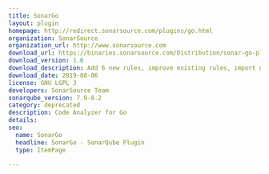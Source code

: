 ```yaml
---
title: SonarGo
layout: plugin
homepage: http://redirect.sonarsource.com/plugins/go.html
organization: SonarSource
organization_url: http://www.sonarsource.com
download_url: https://binaries.sonarsource.com/Distribution/sonar-go-plugin/sonar-go-plugin-1.6.0.719.jar
download_version: 1.6
download_description: Add 6 new rules, improve existing rules, import golangci-lint issues reports and drop 8 rules.
download_date: 2019-08-06
license: GNU LGPL 3
developers: SonarSource Team
sonarqube_version: 7.9-8.2
category: deprecated
description: Code Analyzer for Go
details: 
seo: 
  name: SonarGo
  headline: SonarGo - SonarQube Plugin
  type: ItemPage

---
```

